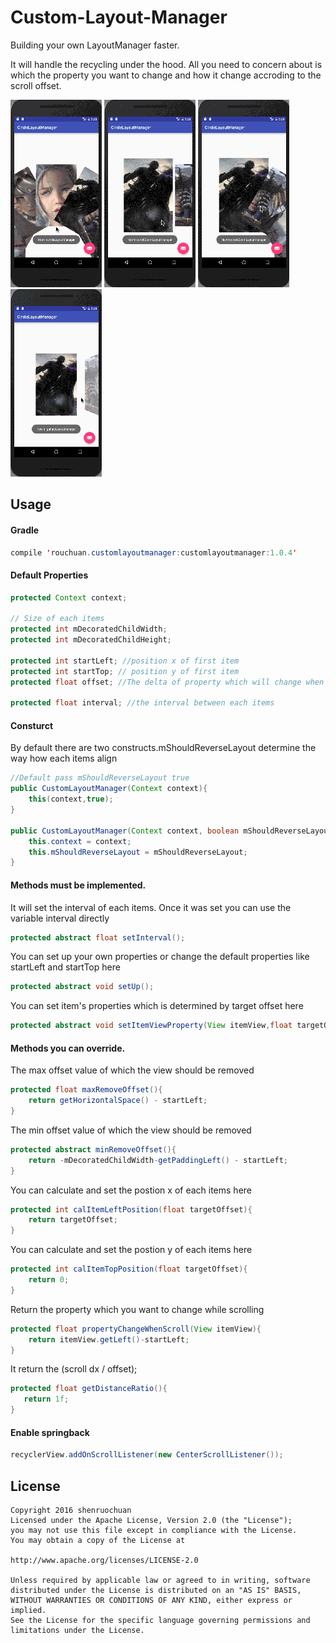 Custom-Layout-Manager
======================
Building your own LayoutManager faster.

It will handle the recycling under the hood.
All you need to concern about is which the property you want to change and how it change accroding to the scroll offset.

![Example](resources/circle1.gif "working example") ![Example](resources/circle2.gif "working example") 
![Example](resources/circle3.gif "working example") ![Example](resources/circle4.gif "working example")

## Usage
#### Gradle
```Java
compile 'rouchuan.customlayoutmanager:customlayoutmanager:1.0.4'
```
#### Default Properties
```Java
protected Context context;

// Size of each items
protected int mDecoratedChildWidth;
protected int mDecoratedChildHeight;

protected int startLeft; //position x of first item
protected int startTop; // position y of first item
protected float offset; //The delta of property which will change when scroll

protected float interval; //the interval between each items
```
#### Consturct
By default there are two constructs.mShouldReverseLayout determine the way how each items align

```Java
//Default pass mShouldReverseLayout true
public CustomLayoutManager(Context context){
    this(context,true);
}

public CustomLayoutManager(Context context, boolean mShouldReverseLayout) {
    this.context = context;
    this.mShouldReverseLayout = mShouldReverseLayout;
}

```

#### Methods must be implemented.
It will set the interval of each items.
Once it was set you can use the variable interval directly

```Java
protected abstract float setInterval();
```

You can set up your own properties or change the default properties like startLeft and startTop here

```Java
protected abstract void setUp();
```

You can set item's properties which is determined by target offset here 

```Java
protected abstract void setItemViewProperty(View itemView,float targetOffset);
```

#### Methods you can override.
The max offset value of which the view should be removed

```Java
protected float maxRemoveOffset(){
    return getHorizontalSpace() - startLeft;
}
```

The min offset value of which the view should be removed

```Java
protected abstract minRemoveOffset(){
    return -mDecoratedChildWidth-getPaddingLeft() - startLeft;
}
```

You can calculate and set the postion x of each items here

```Java
protected int calItemLeftPosition(float targetOffset){
    return targetOffset;
}
```

You can calculate and set the postion y of each items here

```Java
protected int calItemTopPosition(float targetOffset){
    return 0;
}
```

Return the property which you want to change while scrolling

```Java
protected float propertyChangeWhenScroll(View itemView){
    return itemView.getLeft()-startLeft;
}
```

It return the (scroll dx / offset);

```Java
protected float getDistanceRatio(){
   return 1f;
}
```
#### Enable springback
```Java
recyclerView.addOnScrollListener(new CenterScrollListener());
```

## License ##
    Copyright 2016 shenruochuan
    Licensed under the Apache License, Version 2.0 (the "License");
    you may not use this file except in compliance with the License.
    You may obtain a copy of the License at

    http://www.apache.org/licenses/LICENSE-2.0

    Unless required by applicable law or agreed to in writing, software
    distributed under the License is distributed on an "AS IS" BASIS,
    WITHOUT WARRANTIES OR CONDITIONS OF ANY KIND, either express or implied.
    See the License for the specific language governing permissions and
    limitations under the License.